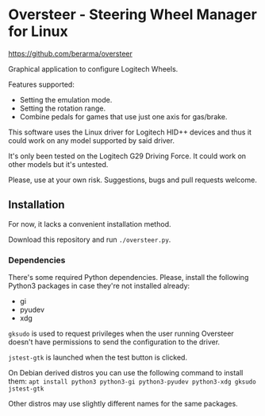 # Oversteer - Steering Wheel Manager for Linux

https://github.com/berarma/oversteer

Graphical application to configure Logitech Wheels.

Features supported:
 - Setting the emulation mode.
 - Setting the rotation range.
 - Combine pedals for games that use just one axis for gas/brake.

This software uses the Linux driver for Logitech HID++ devices and thus it
could work on any model supported by said driver.

It's only been tested on the Logitech G29 Driving Force. It could work on other
models but it's untested.

Please, use at your own risk. Suggestions, bugs and pull requests welcome.

## Installation

For now, it lacks a convenient installation method.

Download this repository and run ```./oversteer.py```.

### Dependencies

There's some required Python dependencies. Please, install the following
Python3 packages in case they're not installed already:

 - gi
 - pyudev
 - xdg

```gksudo``` is used to request privileges when the user running Oversteer
doesn't have permissions to send the configuration to the driver.

```jstest-gtk``` is launched when the test button is clicked.

On Debian derived distros you can use the following command to install them:
```apt install python3 python3-gi python3-pyudev python3-xdg gksudo jstest-gtk```

Other distros may use slightly different names for the same packages.

